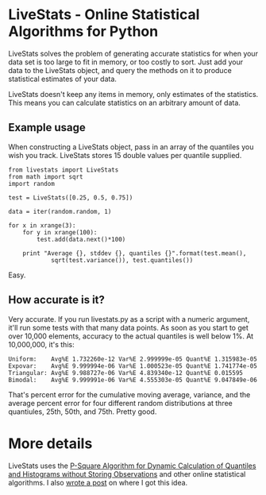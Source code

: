 # LiveStats - Online Statistical Algorithms for Python

LiveStats solves the problem of generating accurate statistics for when your data set is too large to fit in memory, or too costly to sort. Just add your data to the LiveStats object, and query the methods on it to produce statistical estimates of your data.

LiveStats doesn't keep any items in memory, only estimates of the statistics. This means you can calculate statistics on an arbitrary amount of data.

## Example usage

When constructing a LiveStats object, pass in an array of the quantiles you wish you track. LiveStats stores 15 double values per quantile supplied.

    from livestats import LiveStats
    from math import sqrt
    import random

    test = LiveStats([0.25, 0.5, 0.75])

    data = iter(random.random, 1)

    for x in xrange(3):
        for y in xrange(100):
            test.add(data.next()*100)

        print "Average {}, stddev {}, quantiles {}".format(test.mean(), 
                sqrt(test.variance()), test.quantiles())

Easy.

## How accurate is it?

Very accurate. If you run livestats.py as a script with a numeric argument, it'll run some tests with that many data points. As soon as you start to get over 10,000 elements, accuracy to the actual quantiles is well below 1%. At 10,000,000, it's this:

    Uniform:    Avg%E 1.732260e-12 Var%E 2.999999e-05 Quant%E 1.315983e-05
    Expovar:    Avg%E 9.999994e-06 Var%E 1.000523e-05 Quant%E 1.741774e-05
    Triangular: Avg%E 9.988727e-06 Var%E 4.839340e-12 Quant%E 0.015595
    Bimodal:    Avg%E 9.999991e-06 Var%E 4.555303e-05 Quant%E 9.047849e-06

That's percent error for the cumulative moving average, variance, and the average percent error for four different random distributions at three quantiules, 25th, 50th, and 75th. Pretty good.

# More details

LiveStats uses the [P-Square Algorithm for Dynamic Calculation of Quantiles and Histograms without Storing Observations](http://www.cs.wustl.edu/~jain/papers/ftp/psqr.pdf) and other online statistical algorithms. I also [wrote a post](http://blog.existentialize.com/on-accepting-interview-question-answers.html) on where I got this idea.

